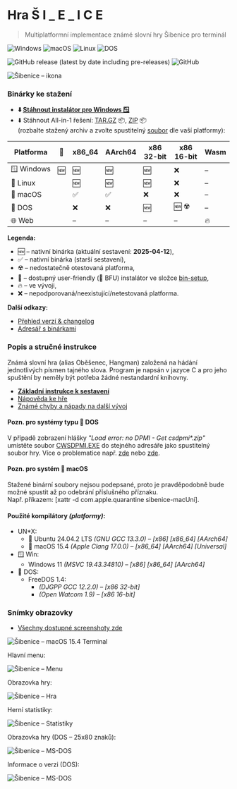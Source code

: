 # Hra Š I _ E _ I C E

> Multiplatformní implementace známé slovní hry Šibenice pro terminál

![Windows](https://img.shields.io/badge/OS-Windows-lightgrey?logo=pcgamingwiki&logoColor=white)
![macOS](https://img.shields.io/badge/OS-macOS-black?logo=apple&logoColor=white)
![Linux](https://img.shields.io/badge/OS-Linux-black?logo=linux&logoColor=white)
![DOS](https://img.shields.io/badge/OS-DOS-lightgrey?logo=d&logoColor=white)

![GitHub release (latest by date including pre-releases)](https://img.shields.io/github/v/release/ma-ta/hra-sibenice?include_prereleases)
![GitHub](https://img.shields.io/github/license/ma-ta/hra-sibenice)

![Šibenice – ikona](/res/github.png)


### Binárky ke stažení

- **⬇️&nbsp;[Stáhnout instalátor pro Windows&nbsp;🪟](//github.com/ma-ta/hra-sibenice/releases/download/v1.1.0/sibenice-setupwin.exe)**
- ⬇️&nbsp;Stáhnout All-in-1 řešení: 
  [TAR.GZ](//github.com/ma-ta/hra-sibenice/releases/download/v1.1.0/sibenice-bin.tar.gz)&nbsp;📦, 
  [ZIP](//github.com/ma-ta/hra-sibenice/releases/download/v1.1.0/sibenice-bin.zip)&nbsp;📦<br>
  (rozbalte stažený archiv a zvolte spustitelný [soubor](bin/readme.md) dle vaší platformy):

| Platforma       | 💽 | x86_64       | AArch64       | x86 32-bit     | x86 16-bit  | Wasm
|-----------------|----|--------------|---------------|----------------|--------------|------------
| 🪟&nbsp;Windows | 🆕 | 🆕           | 🆕            | 🆕            | ❌          | &ndash;
| 🐧&nbsp;Linux   |    | 🆕           | 🆕            | 🆕            | ❌          | &ndash;
| 🍎&nbsp;macOS   |    | ✅           | ✅            | ❌            | ❌          | &ndash;
| 💾&nbsp;DOS     |    | ❌           | ❌            | 🆕            | 🆕 ☢️       | &ndash;
| 🌐&nbsp;Web     |    | &ndash;      | &ndash;       | &ndash;        | &ndash;     | 🔥

**Legenda:**
  - 🆕&nbsp;&ndash;&nbsp;nativní binárka (aktuální sestavení:&nbsp;**2025-04-12**),
  - ✅&nbsp;&ndash;&nbsp;nativní binárka (starší sestavení),
  - ☢️&nbsp;&ndash;&nbsp;nedostatečně otestovaná platforma,
  - 💽&nbsp;&ndash;&nbsp;dostupný user-friendly (🐤&nbsp;BFU) instalátor ve složce [bin-setup](bin-setup),
  - 🔥&nbsp;&ndash;&nbsp;ve vývoji,
  - ❌&nbsp;&ndash;&nbsp;nepodporovaná/neexistující/netestovaná platforma.

**Další odkazy:**
- [Přehled verzí &amp; changelog](//github.com/ma-ta/hra-sibenice/releases)
- [Adresář s binárkami](bin/)


### Popis a stručné instrukce
Známá slovní hra (alias Oběšenec, Hangman) založená na hádání jednotlivých písmen tajného slova.
Program je napsán v jazyce C a pro jeho spuštění by neměly být potřeba žádné nestandardní knihovny.

- **[Základní instrukce k sestavení](how_make.md)**
- [Nápověda ke hře](/res/napoveda.md)
- [Známé chyby a nápady na další vývoj](/res/poznamky.md)

#### Pozn. pro systémy typu 💾&nbsp;DOS
V případě zobrazení hlášky *"Load error: no DPMI - Get csdpmi\*.zip"* umístěte soubor [CWSDPMI.EXE](/bin/CWSDPMI.EXE) do stejného adresáře jako spustitelný soubor hry. Více o problematice např. [zde](//en.wikipedia.org/wiki/CWSDPMI) nebo [zde](https://sandmann.dotster.com/cwsdpmi/).

#### Pozn. pro systém 🍎&nbsp;macOS
Stažené binární soubory nejsou podepsané, proto je pravděpodobně bude možné spustit až po odebrání příslušného příznaku.<br>
Např. příkazem: [xattr -d com.apple.quarantine sibenice-macUni].

#### Použité kompilátory *(platformy)*:
- UN*X:
  - 🐧&nbsp;Ubuntu 24.04.2 LTS *(GNU GCC 13.3.0) &ndash; [x86] [x86_64] [AArch64]*
  - 🍎&nbsp;macOS 15.4 *(Apple Clang 17.0.0) &ndash; [x86_64] [AArch64] [Universal]*
- 🪟&nbsp;Win:
  - Windows 11 *(MSVC 19.43.34810) &ndash; [x86] [x86_64] [AArch64]*
- 💾&nbsp;DOS:
  - FreeDOS 1.4:
    - *(DJGPP GCC 12.2.0) &ndash; [x86 32-bit]*
    - *(Open Watcom 1.9) &ndash; [x86 16-bit]*

### Snímky obrazovky

- [Všechny dostupné screenshoty zde](/res/screenshots)

![Šibenice&nbsp;&ndash;&nbsp;macOS 15.4 Terminal](/res/screenshots/hra-macos.png)

Hlavní menu:

![Šibenice&nbsp;&ndash;&nbsp;Menu](/res/screenshots/menu.png)

Obrazovka hry:

![Šibenice&nbsp;&ndash;&nbsp;Hra](/res/screenshots/hra.png)

Herní statistiky:

![Šibenice&nbsp;&ndash;&nbsp;Statistiky](/res/screenshots/kronika.png)

Obrazovka hry (DOS – 25x80 znaků):

![Šibenice&nbsp;&ndash;&nbsp;MS-DOS](res/screenshots/hra-dos.png)

Informace o verzi (DOS):

![Šibenice&nbsp;&ndash;&nbsp;MS-DOS](res/screenshots/prepinace-dos.png)
